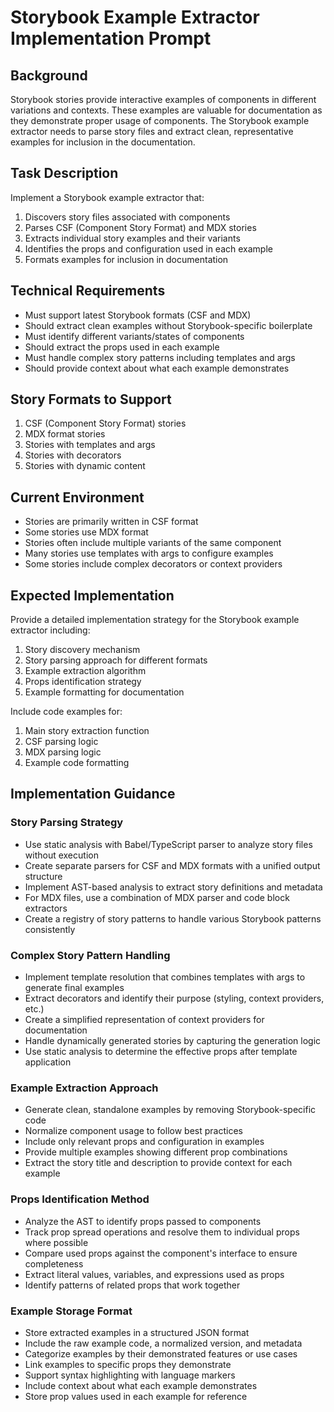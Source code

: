 # Storybook Example Extractor Implementation Prompt

## Background
Storybook stories provide interactive examples of components in different variations and contexts. These examples are valuable for documentation as they demonstrate proper usage of components. The Storybook example extractor needs to parse story files and extract clean, representative examples for inclusion in the documentation.

## Task Description
Implement a Storybook example extractor that:

1. Discovers story files associated with components
2. Parses CSF (Component Story Format) and MDX stories
3. Extracts individual story examples and their variants
4. Identifies the props and configuration used in each example
5. Formats examples for inclusion in documentation

## Technical Requirements

- Must support latest Storybook formats (CSF and MDX)
- Should extract clean examples without Storybook-specific boilerplate
- Must identify different variants/states of components
- Should extract the props used in each example
- Must handle complex story patterns including templates and args
- Should provide context about what each example demonstrates

## Story Formats to Support

1. CSF (Component Story Format) stories
2. MDX format stories
3. Stories with templates and args
4. Stories with decorators
5. Stories with dynamic content

## Current Environment

- Stories are primarily written in CSF format
- Some stories use MDX format
- Stories often include multiple variants of the same component
- Many stories use templates with args to configure examples
- Some stories include complex decorators or context providers

## Expected Implementation

Provide a detailed implementation strategy for the Storybook example extractor including:

1. Story discovery mechanism
2. Story parsing approach for different formats
3. Example extraction algorithm
4. Props identification strategy
5. Example formatting for documentation

Include code examples for:
1. Main story extraction function
2. CSF parsing logic
3. MDX parsing logic
4. Example code formatting

## Implementation Guidance

### Story Parsing Strategy
- Use static analysis with Babel/TypeScript parser to analyze story files without execution
- Create separate parsers for CSF and MDX formats with a unified output structure
- Implement AST-based analysis to extract story definitions and metadata
- For MDX files, use a combination of MDX parser and code block extractors
- Create a registry of story patterns to handle various Storybook patterns consistently

### Complex Story Pattern Handling
- Implement template resolution that combines templates with args to generate final examples
- Extract decorators and identify their purpose (styling, context providers, etc.)
- Create a simplified representation of context providers for documentation
- Handle dynamically generated stories by capturing the generation logic
- Use static analysis to determine the effective props after template application

### Example Extraction Approach
- Generate clean, standalone examples by removing Storybook-specific code
- Normalize component usage to follow best practices
- Include only relevant props and configuration in examples
- Provide multiple examples showing different prop combinations
- Extract the story title and description to provide context for each example

### Props Identification Method
- Analyze the AST to identify props passed to components
- Track prop spread operations and resolve them to individual props where possible
- Compare used props against the component's interface to ensure completeness
- Extract literal values, variables, and expressions used as props
- Identify patterns of related props that work together

### Example Storage Format
- Store extracted examples in a structured JSON format
- Include the raw example code, a normalized version, and metadata
- Categorize examples by their demonstrated features or use cases
- Link examples to specific props they demonstrate
- Support syntax highlighting with language markers
- Include context about what each example demonstrates
- Store prop values used in each example for reference